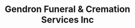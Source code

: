 ---
title: "Gendron Funeral & Cremation Services Inc"
url: /fort-myers/gendron-funeral-and-cremation-services-inc/
shop: funeral directors
---